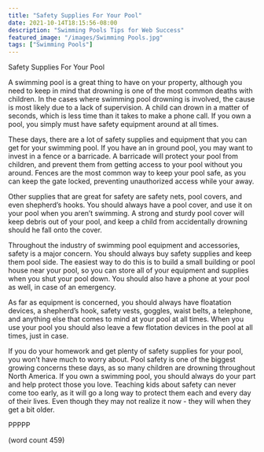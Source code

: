 ```yaml
---
title: "Safety Supplies For Your Pool"
date: 2021-10-14T18:15:56-08:00
description: "Swimming Pools Tips for Web Success"
featured_image: "/images/Swimming Pools.jpg"
tags: ["Swimming Pools"]
---
```


Safety Supplies For Your Pool

A swimming pool is a great thing to have on your property, although you need to keep in mind that drowning is one of the most common deaths with children.  In the cases where swimming pool drowning is involved, the cause is most likely due to a lack of supervision.  A child can drown in a matter of seconds, which is less time than it takes to make a phone call.  If you own a pool, you simply must have safety equipment around at all times.

These days, there are a lot of safety supplies and equipment that you can get for your swimming pool.  If you have an in ground pool, you may want to invest in a fence or a barricade.  A barricade will protect your pool from children, and prevent them from getting access to your pool without you around.  Fences are the most common way to keep your pool safe, as you can keep the gate locked, preventing unauthorized access while your away.

Other supplies that are great for safety are safety nets, pool covers, and even shepherd’s hooks.  You should always have a pool cover, and use it on your pool when you aren’t swimming.  A strong and sturdy pool cover will keep debris out of your pool, and keep a child from accidentally drowning should he fall onto the cover.

Throughout the industry of swimming pool equipment and accessories, safety is a major concern.  You should always buy safety supplies and keep them pool side.  The easiest way to do this is to build a small building or pool house near your pool, so you can store all of your equipment and supplies when you shut your pool down.  You should also have a phone at your pool as well, in case of an emergency.

As far as equipment is concerned, you should always have floatation devices, a shepherd’s hook, safety vests, goggles, waist belts, a telephone, and anything else that comes to mind at your pool at all times.  When you use your pool you should also leave a few flotation devices in the pool at all times, just in case.  

If you do your homework and get plenty of safety supplies for your pool, you won’t have much to worry about.  Pool safety is one of the biggest growing concerns these days, as so many children are drowning throughout North America.  If you own a swimming pool, you should always do your part and help protect those you love.  Teaching kids about safety can never come too early, as it will go a long way to protect them each and every day of their lives.  Even though they may not realize it now - they will when they get a bit older.

PPPPP

(word count 459)
